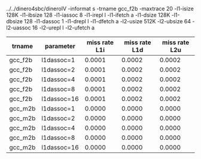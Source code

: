 ../../dinero4sbc/dineroIV -informat s -trname gcc_f2b -maxtrace 20 -l1-isize 128K -l1-ibsize 128 -l1-iassoc 8 -l1-irepl l -l1-ifetch a -l1-dsize 128K -l1-dbsize 128 -l1-dassoc 1 -l1-drepl l -l1-dfetch a -l2-usize 512K -l2-ubsize 64 -l2-uassoc 16 -l2-urepl l -l2-ufetch a

|trname|parameter|miss rate L1i|miss rate L1d|miss rate L2u|
|---|---|---|---|---|
|gcc_f2b|l1dassoc=1|0.0001|0.0002|0.0002|
|gcc_f2b|l1dassoc=2|0.0001|0.0002|0.0002|
|gcc_f2b|l1dassoc=4|0.0001|0.0002|0.0002|
|gcc_f2b|l1dassoc=8|0.0001|0.0002|0.0002|
|gcc_f2b|l1dassoc=16|0.0001|0.0002|0.0002|
|gcc_m2b|l1dassoc=1|0.0000|0.0000|0.0000|
|gcc_m2b|l1dassoc=2|0.0000|0.0000|0.0000|
|gcc_m2b|l1dassoc=4|0.0000|0.0000|0.0000|
|gcc_m2b|l1dassoc=8|0.0000|0.0000|0.0000|
|gcc_m2b|l1dassoc=16|0.0000|0.0000|0.0000|
